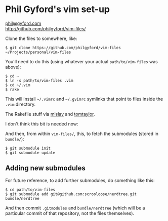 # Phil Gyford's vim set-up

phil@gyford.com  
http://github.com/philgyford/vim-files/

Clone the files to somewhere, like:

	$ git clone https://github.com/philgyford/vim-files ~/Projects/personal/vim-files

You'll need to do this (using whatever your actual `path/to/vim-files` was above):

    $ cd ~
    $ ln -s path/to/vim-files .vim
	$ cd ~/.vim
	$ rake

This will install `~/.vimrc` and `~/.gvimrc` symlinks that point to files inside the `.vim` directory.

The Rakefile stuff via [mislav](https://github.com/mislav/vimfiles) and [tomtaylor](https://github.com/tomtaylor/).


I don't think this bit is needed now:

And then, from within `vim-files/`, this, to fetch the submodules (stored in `bundle/`):

	$ git submodule init
	$ git submodule update


## Adding new submodules

For future reference, to add further submodules, do something like this:

	$ cd path/to/vim-files
	$ git submodule add git@github.com:scrooloose/nerdtree.git bundle/nerdtree

And then commit `.gitmodules` and `bundle/nerdtree` (which will be a particular
commit of that repository, not the files themselves).


